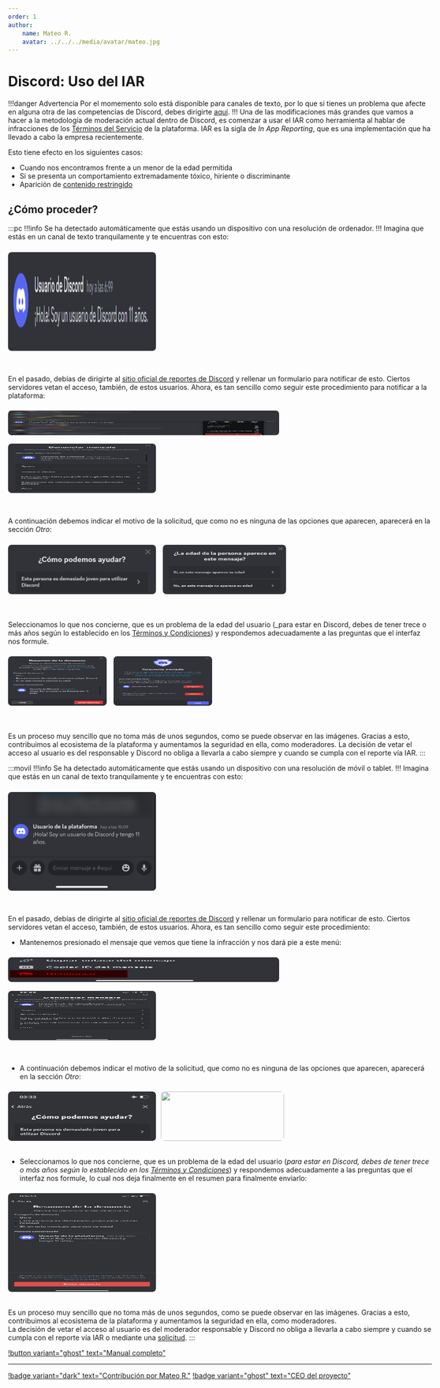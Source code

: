 ```yaml
---
order: 1
author: 
    name: Mateo R.
    avatar: ../../../media/avatar/mateo.jpg
---
```

<style>
    body {
        max-width: 90%;
        margin: 0 auto;
    }
    img {
    border-radius: 7px; 
    margin-top: 1%; 
    margin-bottom: 1%;
    max-width: 100%;
    float: left; /* Añade el float para alinear la imagen a la izquierda */
    margin-right: 10px; /* Espacio entre la imagen y el texto */
    }

    .clearfix2 {
    overflow: hidden; /* Limpiar el float sin necesidad de ::after */
    }

    .clearfix2 img {
    float: none; /* Anula el float para centrar las imágenes */
    margin-bottom: 3%
    }

    .clearfix::after {
    content: "";
    display: table;
    clear: both; /* Asegura que no haya elementos flotantes a su izquierda ni derecha */
    }

    .clearfix img:first-child {
    margin-right: 10px; /* Espacio entre las imágenes */
    margin-left: auto; /* Centrar la primera imagen horizontalmente */
    }

    /* Estilo inicial para el contenido de PC en pantallas grandes */
    @media only screen and (min-width: 960px) {
        .pc {
            display: block;
        }

        .movil {
            display: none;
        }
    }

    /* Estilo inicial para el contenido de móvil en pantallas pequeñas */
    @media only screen and (max-width: 960px) {
        .pc {
            display: none;
        }

        .movil {
            display: block;
        }

        .clearfix {
            margin-bottom: 1.5rem;
        }
    }
</style>

# Discord: Uso del IAR
!!!danger Advertencia
Por el momemento solo está disponible para canales de texto, por lo que si tienes un problema que afecte en alguna otra de las competencias de Discord, debes dirigirte [aquí](https://dis.gd/report).
!!!
Una de las modificaciones más grandes que vamos a hacer a la metodología de moderación actual dentro de Discord, es comenzar a usar el IAR como herramienta al hablar de infracciones de los [Términos del Servicio](https://discord.com/terms) de la plataforma.
IAR es la sigla de _In App Reporting_, que es una implementación que ha llevado a cabo la empresa recientemente.

Esto tiene efecto en los siguientes casos:
- Cuando nos encontramos frente a un menor de la edad permitida
- Si se presenta un comportamiento extremadamente tóxico, hiriente o discriminante
- Aparición de [contenido restringido](./contenido-sugestivo-vs-restringido.md#contenido-restringido)

## ¿Cómo proceder?
:::pc
!!!info
Se ha detectado automáticamente que estás usando un dispositivo con una resolución de ordenador.
!!!
Imagina que estás en un canal de texto tranquilamente y te encuentras con esto:
<div class="clearfix">
    <img src="../../../media/ej/ej_IAR_1.png" width="300" height="200" style="margin-bottom: 1.5rem;">
</div>

En el pasado, debías de dirigirte al [sitio oficial de reportes de Discord](https://dis.gd/report) y rellenar un formulario para notificar de esto. Ciertos servidores vetan el acceso, también, de estos usuarios.
Ahora, es tan sencillo como seguir este procedimiento para notificar a la plataforma:

<div class="clearfix">
    <img src="../../../media/ej/ej_IAR_2.png" width="550" height="50">
    <img src="../../../media/ej/ej_IAR_3.png" width="300" height="100" style="margin-bottom: 1.5rem;">
</div>

A continuación debemos indicar el motivo de la solicitud, que como no es ninguna de las opciones que aparecen, aparecerá en la sección _Otro_:

<div class="clearfix clearfix2">
    <img src="../../../media/ej/ej_IAR_4.png" width="300" height="100">
    <img src="../../../media/ej/ej_IAR_5.png" width="250" height="100">
</div>

Seleccionamos lo que nos concierne, que es un problema de la edad del usuario (_para estar en Discord, debes de tener trece o más años según lo establecido en los [Términos y Condiciones](https://discord.com/terms)) y respondemos adecuadamente a las preguntas que el interfaz nos formule.

<div class="clearfix clearfix2">
    <img src="../../../media/ej/ej_IAR_6.png" width="200" height="100">
    <img src="../../../media/ej/ej_IAR_7.png" width="200" height="100">
</div>

Es un proceso muy sencillo que no toma más de unos segundos, como se puede observar en las imágenes. Gracias a esto, contribuimos al ecosistema de la plataforma y aumentamos la seguridad en ella, como moderadores.
La decisión de vetar el acceso al usuario es del responsable y Discord no obliga a llevarla a cabo siempre y cuando se cumpla con el reporte vía IAR.
:::

:::movil
!!!info
Se ha detectado automáticamente que estás usando un dispositivo con una resolución de móvil o tablet.
!!!
Imagina que estás en un canal de texto tranquilamente y te encuentras con esto:
<div class="clearfix">
    <img src="../../../media/ej/ej_MIAR_1.png" width="300" height="200" style="margin-bottom: 1.5rem;">
</div>

En el pasado, debías de dirigirte al [sitio oficial de reportes de Discord](https://dis.gd/report) y rellenar un formulario para notificar de esto. Ciertos servidores vetan el acceso, también, de estos usuarios.
Ahora, es tan sencillo como seguir este procedimiento:

- Mantenemos presionado el mensaje que vemos que tiene la infracción y nos dará pie a este menú:
<div class="clearfix">
    <img src="../../../media/ej/ej_MIAR_2.png" width="550" height="50">
    <img src="../../../media/ej/ej_MIAR_3.png" width="300" height="100" style="margin-bottom: 1.5rem;">
</div>

- A continuación debemos indicar el motivo de la solicitud, que como no es ninguna de las opciones que aparecen, aparecerá en la sección _Otro_:

<div class="clearfix">
    <img src="../../../media/ej/ej_MIAR_4.jpeg" width="300" height="100">
    <img src="../../../../media/ej/ej_MIAR_5.jpeg" width="250" height="100">
</div>

- Seleccionamos lo que nos concierne, que es un problema de la edad del usuario (_para estar en Discord, debes de tener trece o más años según lo establecido en los [Términos y Condiciones](https://discord.com/terms)_) y respondemos adecuadamente a las preguntas que el interfaz nos formule, lo cual nos deja finalmente en el resumen para finalmente enviarlo:

<div class="clearfix">
    <img src="../../../media/ej/ej_MIAR_6.png" width="300" height="200">
</div>

Es un proceso muy sencillo que no toma más de unos segundos, como se puede observar en las imágenes. Gracias a esto, contribuimos al ecosistema de la plataforma y aumentamos la seguridad en ella, como moderadores.
<br>La decisión de vetar el acceso al usuario es del moderador responsable y Discord no obliga a llevarla a cabo siempre y cuando se cumpla con el reporte vía IAR o mediante una [solicitud](https://dis.gd/report).
:::

[!button variant="ghost" text="Manual completo"](./discord_uso-del-iar-multiples-dipositivos.md)

---
[!badge variant="dark" text="Contribución por Mateo R."](https://mateo.ltd/) [!badge variant="ghost" text="CEO del proyecto"](https://mateo.ltd/)